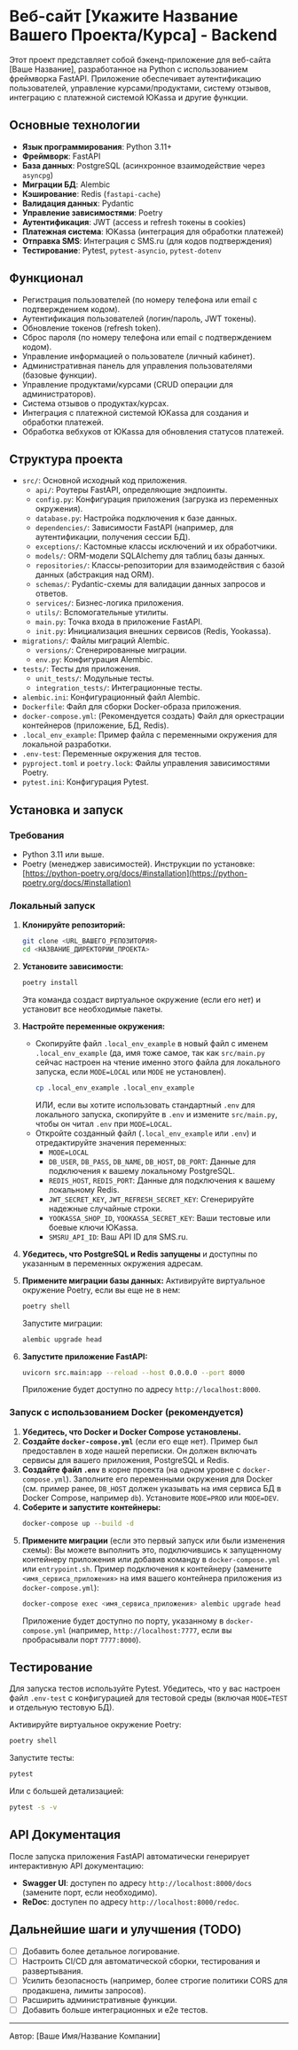 # Веб-сайт [Укажите Название Вашего Проекта/Курса] - Backend

Этот проект представляет собой бэкенд-приложение для веб-сайта [Ваше Название], разработанное на Python с использованием фреймворка FastAPI. Приложение обеспечивает аутентификацию пользователей, управление курсами/продуктами, систему отзывов, интеграцию с платежной системой ЮKassa и другие функции.

## Основные технологии

*   **Язык программирования**: Python 3.11+
*   **Фреймворк**: FastAPI
*   **База данных**: PostgreSQL (асинхронное взаимодействие через `asyncpg`)
*   **Миграции БД**: Alembic
*   **Кэширование**: Redis (`fastapi-cache`)
*   **Валидация данных**: Pydantic
*   **Управление зависимостями**: Poetry
*   **Аутентификация**: JWT (access и refresh токены в cookies)
*   **Платежная система**: ЮKassa (интеграция для обработки платежей)
*   **Отправка SMS**: Интеграция с SMS.ru (для кодов подтверждения)
*   **Тестирование**: Pytest, `pytest-asyncio`, `pytest-dotenv`

## Функционал

*   Регистрация пользователей (по номеру телефона или email с подтверждением кодом).
*   Аутентификация пользователей (логин/пароль, JWT токены).
*   Обновление токенов (refresh token).
*   Сброс пароля (по номеру телефона или email с подтверждением кодом).
*   Управление информацией о пользователе (личный кабинет).
*   Административная панель для управления пользователями (базовые функции).
*   Управление продуктами/курсами (CRUD операции для администраторов).
*   Система отзывов о продуктах/курсах.
*   Интеграция с платежной системой ЮKassa для создания и обработки платежей.
*   Обработка вебхуков от ЮKassa для обновления статусов платежей.

## Структура проекта

*   `src/`: Основной исходный код приложения.
    *   `api/`: Роутеры FastAPI, определяющие эндпоинты.
    *   `config.py`: Конфигурация приложения (загрузка из переменных окружения).
    *   `database.py`: Настройка подключения к базе данных.
    *   `dependencies/`: Зависимости FastAPI (например, для аутентификации, получения сессии БД).
    *   `exceptions/`: Кастомные классы исключений и их обработчики.
    *   `models/`: ORM-модели SQLAlchemy для таблиц базы данных.
    *   `repositories/`: Классы-репозитории для взаимодействия с базой данных (абстракция над ORM).
    *   `schemas/`: Pydantic-схемы для валидации данных запросов и ответов.
    *   `services/`: Бизнес-логика приложения.
    *   `utils/`: Вспомогательные утилиты.
    *   `main.py`: Точка входа в приложение FastAPI.
    *   `init.py`: Инициализация внешних сервисов (Redis, Yookassa).
*   `migrations/`: Файлы миграций Alembic.
    *   `versions/`: Сгенерированные миграции.
    *   `env.py`: Конфигурация Alembic.
*   `tests/`: Тесты для приложения.
    *   `unit_tests/`: Модульные тесты.
    *   `integration_tests/`: Интеграционные тесты.
*   `alembic.ini`: Конфигурационный файл Alembic.
*   `Dockerfile`: Файл для сборки Docker-образа приложения.
*   `docker-compose.yml`: (Рекомендуется создать) Файл для оркестрации контейнеров (приложение, БД, Redis).
*   `.local_env_example`: Пример файла с переменными окружения для локальной разработки.
*   `.env-test`: Переменные окружения для тестов.
*   `pyproject.toml` и `poetry.lock`: Файлы управления зависимостями Poetry.
*   `pytest.ini`: Конфигурация Pytest.

## Установка и запуск

### Требования

*   Python 3.11 или выше.
*   Poetry (менеджер зависимостей). Инструкции по установке: [https://python-poetry.org/docs/#installation](https://python-poetry.org/docs/#installation)

### Локальный запуск

1.  **Клонируйте репозиторий:**
    ```bash
    git clone <URL_ВАШЕГО_РЕПОЗИТОРИЯ>
    cd <НАЗВАНИЕ_ДИРЕКТОРИИ_ПРОЕКТА>
    ```

2.  **Установите зависимости:**
    ```bash
    poetry install
    ```
    Эта команда создаст виртуальное окружение (если его нет) и установит все необходимые пакеты.

3.  **Настройте переменные окружения:**
    *   Скопируйте файл `.local_env_example` в новый файл с именем `.local_env_example` (да, имя тоже самое, так как `src/main.py` сейчас настроен на чтение именно этого файла для локального запуска, если `MODE=LOCAL` или `MODE` не установлен).
        ```bash
        cp .local_env_example .local_env_example 
        ```
        ИЛИ, если вы хотите использовать стандартный `.env` для локального запуска, скопируйте в `.env` и измените `src/main.py`, чтобы он читал `.env` при `MODE=LOCAL`.
    *   Откройте созданный файл (`.local_env_example` или `.env`) и отредактируйте значения переменных:
        *   `MODE=LOCAL`
        *   `DB_USER`, `DB_PASS`, `DB_NAME`, `DB_HOST`, `DB_PORT`: Данные для подключения к вашему локальному PostgreSQL.
        *   `REDIS_HOST`, `REDIS_PORT`: Данные для подключения к вашему локальному Redis.
        *   `JWT_SECRET_KEY`, `JWT_REFRESH_SECRET_KEY`: Сгенерируйте надежные случайные строки.
        *   `YOOKASSA_SHOP_ID`, `YOOKASSA_SECRET_KEY`: Ваши тестовые или боевые ключи ЮKassa.
        *   `SMSRU_API_ID`: Ваш API ID для SMS.ru.

4.  **Убедитесь, что PostgreSQL и Redis запущены** и доступны по указанным в переменных окружения адресам.

5.  **Примените миграции базы данных:**
    Активируйте виртуальное окружение Poetry, если вы еще не в нем:
    ```bash
    poetry shell
    ```
    Запустите миграции:
    ```bash
    alembic upgrade head
    ```

6.  **Запустите приложение FastAPI:**
    ```bash
    uvicorn src.main:app --reload --host 0.0.0.0 --port 8000
    ```
    Приложение будет доступно по адресу `http://localhost:8000`.

### Запуск с использованием Docker (рекомендуется)

1.  **Убедитесь, что Docker и Docker Compose установлены.**
2.  **Создайте `docker-compose.yml`** (если его еще нет). Пример был предоставлен в ходе нашей переписки. Он должен включать сервисы для вашего приложения, PostgreSQL и Redis.
3.  **Создайте файл `.env`** в корне проекта (на одном уровне с `docker-compose.yml`). Заполните его переменными окружения для Docker (см. пример ранее, `DB_HOST` должен указывать на имя сервиса БД в Docker Compose, например `db`). Установите `MODE=PROD` или `MODE=DEV`.
4.  **Соберите и запустите контейнеры:**
    ```bash
    docker-compose up --build -d
    ```
5.  **Примените миграции** (если это первый запуск или были изменения схемы):
    Вы можете выполнить это, подключившись к запущенному контейнеру приложения или добавив команду в `docker-compose.yml` или `entrypoint.sh`.
    Пример подключения к контейнеру (замените `<имя_сервиса_приложения>` на имя вашего контейнера приложения из `docker-compose.yml`):
    ```bash
    docker-compose exec <имя_сервиса_приложения> alembic upgrade head
    ```
    Приложение будет доступно по порту, указанному в `docker-compose.yml` (например, `http://localhost:7777`, если вы пробрасывали порт `7777:8000`).

## Тестирование

Для запуска тестов используйте Pytest. Убедитесь, что у вас настроен файл `.env-test` с конфигурацией для тестовой среды (включая `MODE=TEST` и отдельную тестовую БД).

Активируйте виртуальное окружение Poetry:
```bash
poetry shell
```
Запустите тесты:
```bash
pytest
```
Или с большей детализацией:
```bash
pytest -s -v
```

## API Документация

После запуска приложения FastAPI автоматически генерирует интерактивную API документацию:

*   **Swagger UI**: доступен по адресу `http://localhost:8000/docs` (замените порт, если необходимо).
*   **ReDoc**: доступен по адресу `http://localhost:8000/redoc`.

## Дальнейшие шаги и улучшения (TODO)

*   [ ] Добавить более детальное логирование.
*   [ ] Настроить CI/CD для автоматической сборки, тестирования и развертывания.
*   [ ] Усилить безопасность (например, более строгие политики CORS для продакшена, лимиты запросов).
*   [ ] Расширить административные функции.
*   [ ] Добавить больше интеграционных и e2e тестов.

---

Автор: [Ваше Имя/Название Компании]
